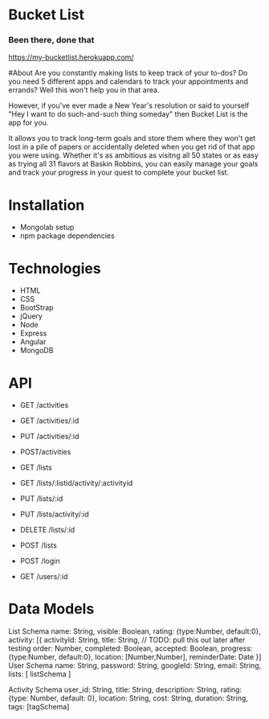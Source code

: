 # Bucket List
### Been there, done that
https://my-bucketlist.herokuapp.com/

#About
Are you constantly making lists to keep track of your to-dos?  Do you need
5 different apps and calendars to track your appointments and errands?  Well this
won't help you in that area.

However, if you've ever made a New Year's resolution or said to yourself "Hey I
want to do such-and-such thing someday" then Bucket List is the app for you.

It allows you to track long-term goals and store them where they won't get lost
in a pile of papers or accidentally deleted when you get rid of that app you
were using.  Whether it's as ambitious as visitng all 50 states or as easy as 
trying all 31 flavors at Baskin Robbins, you can easily manage your goals and
track your progress in your quest to complete your bucket list.

# Installation
- Mongolab setup
- npm package dependencies

# Technologies
- HTML
- CSS
- BootStrap
- jQuery
- Node
- Express
- Angular
- MongoDB

# API

- GET /activities
- GET /activities/:id
- PUT /activities/:id
- POST/activities

- GET /lists
- GET /lists/:listid/activity/:activityid
- PUT /lists/:id
- PUT /lists/activity/:id
- DELETE /lists/:id
- POST /lists

- POST /login
- GET /users/:id


# Data Models
List Schema
  name: String,
  visible: Boolean,
  rating: {type:Number, default:0},
  activity: [{
    activityId: String,
    title: String,      // TODO: pull this out later after testing
    order: Number,
    completed: Boolean,
    accepted: Boolean,
    progress: {type:Number, default:0},
    location: [Number,Number],
    reminderDate: Date
  }]
User Schema
  name: String,
  password: String,
  googleId: String,
  email: String,
  lists: [
    listSchema
  ]

Activity Schema
  user_id: String,
  title: String,
  description: String,
  rating: {type: Number, default: 0},
  location: String,
  cost: String,
  duration: String,
  tags: [tagSchema]
